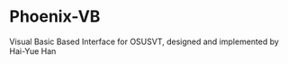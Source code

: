 Phoenix-VB
==========

Visual Basic Based Interface for OSUSVT, designed and implemented by Hai-Yue Han
